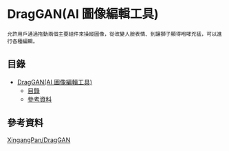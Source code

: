 # DragGAN(AI 圖像編輯工具)

```
允許用戶通過拖動兩個主要組件來操縱圖像，從改變人臉表情、到讓獅子顯得咆哮兇猛，可以進行各種編輯。
```

## 目錄

- [DragGAN(AI 圖像編輯工具)](#dragganai-圖像編輯工具)
	- [目錄](#目錄)
	- [參考資料](#參考資料)

## 參考資料

[XingangPan/DragGAN](https://github.com/XingangPan/DragGAN)
